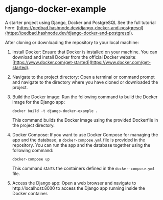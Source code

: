 # django-docker-example
A starter project using Django, Docker and PostgreSQL
See the full tutorial here:
[https://pedbad.hashnode.dev/django-docker-and-postgresql](https://pedbad.hashnode.dev/django-docker-and-postgresql).

After cloning or downloading the repository to your local machine:

1. Install Docker: Ensure that Docker is installed on your machine. You can download and install Docker from the official Docker website: [https://www.docker.com/get-started](https://www.docker.com/get-started).

2. Navigate to the project directory: Open a terminal or command prompt and navigate to the directory where you have cloned or downloaded the project.

3. Build the Docker image: Run the following command to build the Docker image for the Django app:

   ```
   docker build -t django-docker-example .
   ```

   This command builds the Docker image using the provided Dockerfile in the project directory.


4. Docker Compose: If you want to use Docker Compose for managing the app and the database, a `docker-compose.yml` file is provided in the repository. 
   You can run the app and the database together using the following command:

   ```
   docker-compose up
   ```

   This command starts the containers defined in the `docker-compose.yml` file.

5. Access the Django app: Open a web browser and navigate to http://localhost:8000 to access the Django app running inside the Docker container.


